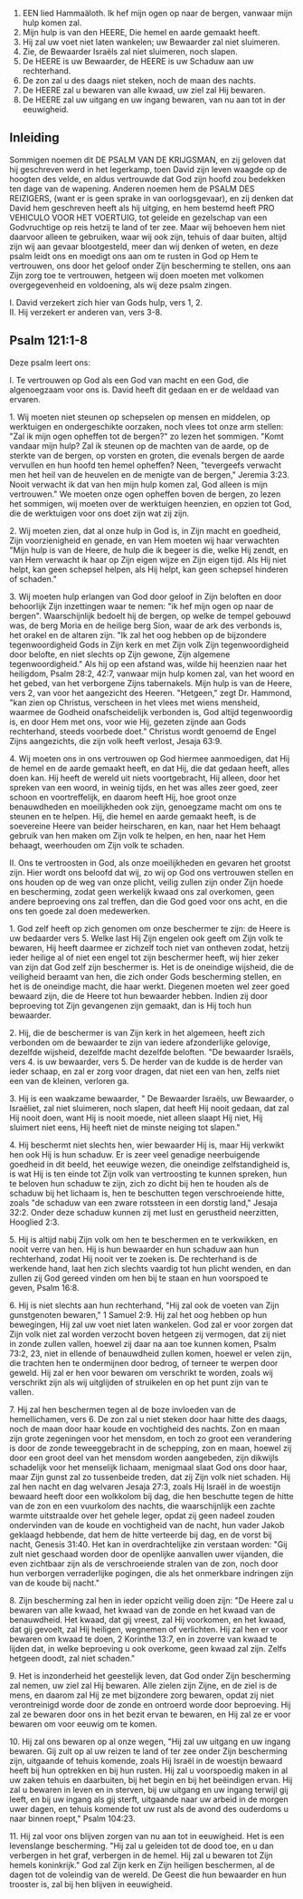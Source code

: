 1. EEN lied Hammaäloth. Ik hef mijn ogen op naar de bergen, vanwaar mijn hulp komen zal.
2. Mijn hulp is van den HEERE, Die hemel en aarde gemaakt heeft.
3. Hij zal uw voet niet laten wankelen; uw Bewaarder zal niet sluimeren.
4. Zie, de Bewaarder Israëls zal niet sluimeren, noch slapen.
5. De HEERE is uw Bewaarder, de HEERE is uw Schaduw aan uw rechterhand.
6. De zon zal u des daags niet steken, noch de maan des nachts.
7. De HEERE zal u bewaren van alle kwaad, uw ziel zal Hij bewaren.
8. De HEERE zal uw uitgang en uw ingang bewaren, van nu aan tot in der eeuwigheid.

## Inleiding

Sommigen noemen dit DE PSALM VAN DE KRIJGSMAN, en zij geloven dat hij geschreven werd in het legerkamp, toen David zijn leven waagde op de hoogten des velde, en aldus vertrouwde dat God zijn hoofd zou bedekken ten dage van de wapening. Anderen noemen hem de PSALM DES REIZIGERS, (want er is geen sprake in van oorlogsgevaar), en zij denken dat David hem geschreven heeft als hij uitging, en hem bestemd heeft PRO VEHICULO VOOR HET VOERTUIG, tot geleide en gezelschap van een Godvruchtige op reis hetzij te land of ter zee. 
Maar wij behoeven hem niet daarvoor alleen te gebruiken, waar wij ook zijn, tehuis of daar buiten, altijd zijn wij aan gevaar blootgesteld, meer dan wij denken of weten, en deze psalm leidt ons en moedigt ons aan om te rusten in God op Hem te vertrouwen, ons door het geloof onder Zijn bescherming te stellen, ons aan Zijn zorg toe te vertrouwen, hetgeen wij doen moeten met volkomen overgegevenheid en voldoening, als wij deze psalm zingen.

I. David verzekert zich hier van Gods hulp, vers 1, 2.  
II. Hij verzekert er anderen van, vers 3-8.  

## Psalm 121:1-8
Deze psalm leert ons:

I. Te vertrouwen op God als een God van macht en een God, die algenoegzaam voor ons is. David heeft dit gedaan en er de weldaad van ervaren.

1\. Wij moeten niet steunen op schepselen op mensen en middelen, op werktuigen en ondergeschikte oorzaken, noch vlees tot onze arm stellen: "Zal ik mijn ogen opheffen tot de bergen?" zo lezen het sommigen. "Komt vandaar mijn hulp? Zal ik steunen op de machten van de aarde, op de sterkte van de bergen, op vorsten en groten, die evenals bergen de aarde vervullen en hun hoofd ten hemel opheffen? Neen, "tevergeefs verwacht men het heil van de heuvelen en de menigte van de bergen," Jeremia 3:23. Nooit verwacht ik dat van hen mijn hulp komen zal, God alleen is mijn vertrouwen." We moeten onze ogen opheffen boven de bergen, zo lezen het sommigen, wij moeten over de werktuigen heenzien, en opzien tot God, die de werktuigen voor ons doet zijn wat zij zijn.

2\. Wij moeten zien, dat al onze hulp in God is, in Zijn macht en goedheid, Zijn voorzienigheid en genade, en van Hem moeten wij haar verwachten "Mijn hulp is van de Heere, de hulp die ik begeer is die, welke Hij zendt, en van Hem verwacht ik haar op Zijn eigen wijze en Zijn eigen tijd. Als Hij niet helpt, kan geen schepsel helpen, als Hij helpt, kan geen schepsel hinderen of schaden." 

3\. Wij moeten hulp erlangen van God door geloof in Zijn beloften en door behoorlijk Zijn inzettingen waar te nemen: "ik hef mijn ogen op naar de bergen". Waarschijnlijk bedoelt hij de bergen, op welke de tempel gebouwd was, de berg Moria en de heilige berg Sion, waar de ark des verbonds is, het orakel en de altaren zijn. "Ik zal het oog hebben op de bijzondere tegenwoordigheid Gods in Zijn kerk en met Zijn volk Zijn tegenwoordigheid door belofte, en niet slechts op Zijn gewone, Zijn algemene tegenwoordigheid." Als hij op een afstand was, wilde hij heenzien naar het heiligdom, Psalm 28:2, 42:7, vanwaar mijn hulp komen zal, van het woord en het gebed, van het verborgene Zijns tabernakels. Mijn hulp is van de Heere, vers 2, van voor het aangezicht des Heeren. 
"Hetgeen," zegt Dr. Hammond, "kan zien op Christus, verscheen in het vlees met wiens mensheid, waarmee de Godheid onafscheidelijk verbonden is, God altijd tegenwoordig is, en door Hem met ons, voor wie Hij, gezeten zijnde aan Gods rechterhand, steeds voorbede doet." Christus wordt genoemd de Engel Zijns aangezichts, die zijn volk heeft verlost, Jesaja 63:9.

4\. Wij moeten ons in ons vertrouwen op God hiermee aanmoedigen, dat Hij de hemel en de aarde gemaakt heeft, en dat Hij, die dat gedaan heeft, alles doen kan. Hij heeft de wereld uit niets voortgebracht, Hij alleen, door het spreken van een woord, in weinig tijds, en het was alles zeer goed, zeer schoon en voortreffelijk, en daarom heeft Hij, hoe groot onze benauwdheden en moeilijkheden ook zijn, genoegzame macht om ons te steunen en te helpen. Hij, die hemel en aarde gemaakt heeft, is de soevereine Heere van beider heirscharen, en kan, naar het Hem behaagt gebruik van hen maken om Zijn volk te helpen, en hen, naar het Hem behaagt, weerhouden om Zijn volk te schaden.

II. Ons te vertroosten in God, als onze moeilijkheden en gevaren het grootst zijn. Hier wordt ons beloofd dat wij, zo wij op God ons vertrouwen stellen en ons houden op de weg van onze plicht, veilig zullen zijn onder Zijn hoede en bescherming, zodat geen werkelijk kwaad ons zal overkomen, geen andere beproeving ons zal treffen, dan die God goed voor ons acht, en die ons ten goede zal doen medewerken.

1\. God zelf heeft op zich genomen om onze beschermer te zijn: de Heere is uw bedaarder vers 5. Welke last Hij Zijn engelen ook geeft om Zijn volk te bewaren, Hij heeft daarmee er zichzelf toch niet van ontheven zodat, hetzij ieder heilige al of niet een engel tot zijn beschermer heeft, wij hier zeker van zijn dat God zelf zijn beschermer is. Het is de oneindige wijsheid, die de veiligheid beraamt van hen, die zich onder Gods bescherming stellen, en het is de oneindige macht, die haar werkt. Diegenen moeten wel zeer goed bewaard zijn, die de Heere tot hun bewaarder hebben. Indien zij door beproeving tot Zijn gevangenen zijn gemaakt, dan is Hij toch hun bewaarder.

2\. Hij, die de beschermer is van Zijn kerk in het algemeen, heeft zich verbonden om de bewaarder te zijn van iedere afzonderlijke gelovige, dezelfde wijsheid, dezelfde macht dezelfde beloften. "De bewaarder Israëls, vers 4. is uw bewaarder, vers 5. De herder van de kudde is de herder van ieder schaap, en zal er zorg voor dragen, dat niet een van hen, zelfs niet een van de kleinen, verloren ga.

3\. Hij is een waakzame bewaarder, " De Bewaarder Israëls, uw Bewaarder, o Israëliet, zal niet sluimeren, noch slapen, dat heeft Hij nooit gedaan, dat zal Hij nooit doen, want Hij is nooit moede, niet alleen slaapt Hij niet, Hij sluimert niet eens, Hij heeft niet de minste neiging tot slapen." 

4\. Hij beschermt niet slechts hen, wier bewaarder Hij is, maar Hij verkwikt hen ook Hij is hun schaduw. Er is zeer veel genadige neerbuigende goedheid in dit beeld, het eeuwige wezen, die oneindige zelfstandigheid is, is wat Hij is ten einde tot Zijn volk van vertroosting te kunnen spreken, hun te beloven hun schaduw te zijn, zich zo dicht bij hen te houden als de schaduw bij het lichaam is, hen te beschutten tegen verschroeiende hitte, zoals "de schaduw van een zware rotssteen in een dorstig land," Jesaja 32:2. Onder deze schaduw kunnen zij met lust en gerustheid neerzitten, Hooglied 2:3.

5\. Hij is altijd nabij Zijn volk om hen te beschermen en te verkwikken, en nooit verre van hen. Hij is hun bewaarder en hun schaduw aan hun rechterhand, zodat Hij nooit ver te zoeken is. De rechterhand is de werkende hand, laat hen zich slechts vaardig tot hun plicht wenden, en dan zullen zij God gereed vinden om hen bij te staan en hun voorspoed te geven, Psalm 16:8.

6\. Hij is niet slechts aan hun rechterhand, "Hij zal ook de voeten van Zijn gunstgenoten bewaren," 1 Samuel 2:9. Hij zal het oog hebben op hun bewegingen, Hij zal uw voet niet laten wankelen. God zal er voor zorgen dat Zijn volk niet zal worden verzocht boven hetgeen zij vermogen, dat zij niet in zonde zullen vallen, hoewel zij daar na aan toe kunnen komen, Psalm 73:2, 23, niet in ellende of benauwdheid zullen komen, hoewel er velen zijn, die trachten hen te ondermijnen door bedrog, of terneer te werpen door geweld. Hij zal er hen voor bewaren om verschrikt te worden, zoals wij verschrikt zijn als wij uitglijden of struikelen en op het punt zijn van te vallen.

7\. Hij zal hen beschermen tegen al de boze invloeden van de hemellichamen, vers 6. De zon zal u niet steken door haar hitte des daags, noch de maan door haar koude en vochtigheid des nachts. Zon en maan zijn grote zegeningen voor het mensdom, en toch zo groot een verandering is door de zonde teweeggebracht in de schepping, zon en maan, hoewel zij door een groot deel van het mensdom worden aangebeden, zijn dikwijls schadelijk voor het menselijk lichaam, menigmaal slaat God ons door haar, maar Zijn gunst zal zo tussenbeide treden, dat zij Zijn volk niet schaden. Hij zal hen nacht en dag welvaren Jesaja 27:3, zoals Hij Israël in de woestijn bewaard heeft door een wolkkolom bij dag, die hen beschutte tegen de hitte van de zon en een vuurkolom des nachts, die waarschijnlijk een zachte warmte uitstraalde over het gehele leger, opdat zij geen nadeel zouden ondervinden van de koude en vochtigheid van de nacht, hun vader Jakob geklaagd hebbende, dat hem de hitte verteerde bij dag, en de vorst bij nacht, Genesis 31:40. Het kan in overdrachtelijke zin verstaan worden: "Gij zult niet geschaad worden door de openlijke aanvallen uwer vijanden, die even zichtbaar zijn als de verschroeiende stralen van de zon, noch door hun verborgen verraderlijke pogingen, die als het onmerkbare indringen zijn van de koude bij nacht." 

8\. Zijn bescherming zal hen in ieder opzicht veilig doen zijn: "De Heere zal u bewaren van alle kwaad, het kwaad van de zonde en het kwaad van de benauwdheid. Het kwaad, dat gij vreest, zal Hij voorkomen, en het kwaad, dat gij gevoelt, zal Hij heiligen, wegnemen of verlichten. Hij zal hen er voor bewaren om kwaad te doen, 2 Korinthe 13:7, en in zoverre van kwaad te lijden dat, in welke beproeving u ook overkome, geen kwaad zal zijn. Zelfs hetgeen doodt, zal niet schaden." 

9\. Het is inzonderheid het geestelijk leven, dat God onder Zijn bescherming zal nemen, uw ziel zal Hij bewaren. Alle zielen zijn Zijne, en de ziel is de mens, en daarom zal Hij ze met bijzondere zorg bewaren, opdat zij niet verontreinigd worde door de zonde en ontroerd worde door beproeving. Hij zal ze bewaren door ons in het bezit ervan te bewaren, en Hij zal ze er voor bewaren om voor eeuwig om te komen. 

10\. Hij zal ons bewaren op al onze wegen, "Hij zal uw uitgang en uw ingang bewaren. Gij zult op al uw reizen te land of ter zee onder Zijn bescherming zijn, uitgaande of tehuis komende, zoals Hij Israël in de woestijn bewaard heeft bij hun optrekken en bij hun rusten. Hij zal u voorspoedig maken in al uw zaken tehuis en daarbuiten, bij het begin en bij het beëindigen ervan. Hij zal u bewaren in leven en in sterven, bij uw uitgang en uw ingang terwijl gij leeft, en bij uw ingang als gij sterft, uitgaande naar uw arbeid in de morgen uwer dagen, en tehuis komende tot uw rust als de avond des ouderdoms u naar binnen roept," Psalm 104:23. 

11\. Hij zal voor ons blijven zorgen van nu aan tot in eeuwigheid. Het is een levenslange bescherming. "Hij zal u geleiden tot de dood toe, en u dan verbergen in het graf, verbergen in de hemel. Hij zal u bewaren tot Zijn hemels koninkrijk." God zal Zijn kerk en Zijn heiligen beschermen, al de dagen tot de voleindig van de wereld. De Geest die hun bewaarder en hun trooster is, zal bij hen blijven in eeuwigheid.

